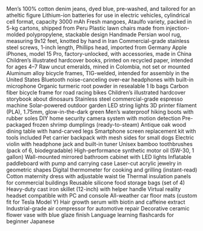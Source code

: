 Men’s 100% cotton denim jeans, dyed blue, pre-washed, and tailored for an atheltic figure
Lithium-ion batteries for use in electric vehicles, cylindrical cell format, capacity 3000 mAh
Fresh mangoes, Ataulfo variety, packed in 5-kg cartons, shipped from Peru
Plastic lawn chairs made from injection-molded polypropylene, stackable design
Handmade Persian wool rug, measuring 9x12 feet, knotted by hand in Iran
Commercial-grade stainless steel screws, 1-inch length, Phillips head, imported from Germany
Apple iPhones, model 15 Pro, factory-unlocked, with accessories, made in China
Children’s illustrated hardcover books, printed on recycled paper, intended for ages 4–7
Raw uncut emeralds, mined in Colombia, not set or mounted
Aluminum alloy bicycle frames, TIG-welded, intended for assembly in the United States
Bluetooth noise-canceling over-ear headphones with built-in microphone
Organic turmeric root powder in resealable 1 lb bags
Carbon fiber bicycle frame for road racing bikes
Children’s illustrated hardcover storybook about dinosaurs
Stainless steel commercial-grade espresso machine
Solar-powered outdoor garden LED string lights
3D printer filament (PLA), 1.75mm, glow-in-the-dark green
Men’s waterproof hiking boots with rubber soles
DIY home security camera system with motion detection
Pre-packaged frozen shrimp dumplings (ready-to-steam)
Antique oak wood dining table with hand-carved legs
Smartphone screen replacement kit with tools included
Pet carrier backpack with mesh sides for small dogs
Electric violin with headphone jack and built-in tuner
Unisex bamboo toothbrushes (pack of 6, biodegradable)
High-performance synthetic motor oil (5W-30, 1 gallon)
Wall-mounted mirrored bathroom cabinet with LED lights
Inflatable paddleboard with pump and carrying case
Laser-cut acrylic jewelry in geometric shapes
Digital thermometer for cooking and grilling (instant-read)
Cotton maternity dress with adjustable waist tie
Thermal insulation panels for commercial buildings
Reusable silicone food storage bags (set of 4)
Heavy-duty cast iron skillet (12-inch) with helper handle
Virtual reality headset compatible with PC and console
All-weather car floor mats (custom fit for Tesla Model Y)
Hair growth serum with biotin and caffeine extract
Industrial-grade air compressor for automotive repair
Decorative ceramic flower vase with blue glaze finish
Language learning flashcards for beginner Japanese
